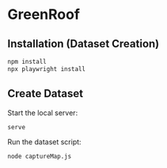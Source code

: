 # GreenRoof

## Installation (Dataset Creation)

```sh
npm install
npx playwright install
```

## Create Dataset

Start the local server:

```sh
serve
```

Run the dataset script:

```sh
node captureMap.js
```